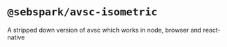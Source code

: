 # `@sebspark/avsc-isometric`

A stripped down version of avsc which works in node, browser and react-native
